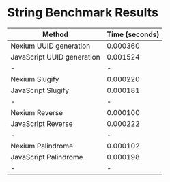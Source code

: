 # String Benchmark Results

| Method                     | Time (seconds) |
| -------------------------- | -------------- |
| Nexium UUID generation     | 0.000360       |
| JavaScript UUID generation | 0.001524       |
| -                          | -              |
| Nexium Slugify             | 0.000220       |
| JavaScript Slugify         | 0.000181       |
| -                          | -              |
| Nexium Reverse             | 0.000100       |
| JavaScript Reverse         | 0.000222       |
| -                          | -              |
| Nexium Palindrome          | 0.000102       |
| JavaScript Palindrome      | 0.000198       |
| -                          | -              |
